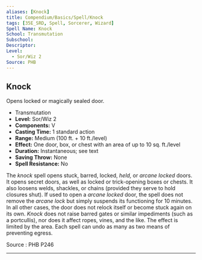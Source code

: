 ```yaml
---
aliases: [Knock]
title: Compendium/Basics/Spell/Knock
tags: [35E_SRD, Spell, Sorcerer, Wizard]
Spell Name: Knock
School: Transmutation
Subschool: 
Descriptor: 
Level:
  - Sor/Wiz 2
Source: PHB
---
```



## Knock

Opens locked or magically sealed door.

*   Transmutation
*   **Level:** Sor/Wiz 2
*   **Components:** V
*   **Casting Time:** 1 standard action
*   **Range:** Medium (100 ft. + 10 ft./level)
*   **Effect:** One door, box, or chest with an area of up to 10 sq. ft./level
*   **Duration:** Instantaneous; see text
*   **Saving Throw:** None
*   **Spell Resistance:** No

<p>The <i>knock</i> spell opens stuck, barred, locked, <i>held,</i> or <i>arcane locked</i> doors. It opens secret doors, as well as locked or trick-opening boxes or chests. It also loosens welds, shackles, or chains (provided they serve to hold closures shut). If used to open a <i>arcane locked</i> door, the spell does not remove the <i>arcane lock</i> but simply suspends its functioning for 10 minutes. In all other cases, the door does not relock itself or become stuck again on its own. <i>Knock</i> does not raise barred gates or similar impediments (such as a portcullis), nor does it affect ropes, vines, and the like. The effect is limited by the area. Each spell can undo as many as two means of preventing egress.</p>

Source : PHB P246

---

